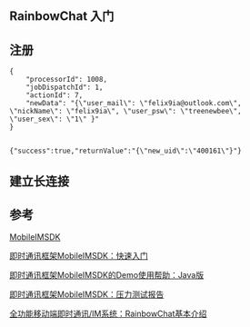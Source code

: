 ## RainbowChat 入门



## 注册

```
{
    "processorId": 1008,
    "jobDispatchId": 1,
    "actionId": 7,
    "newData": "{\"user_mail\": \"felix9ia@outlook.com\",  \"nickName\": \"felix9ia\", \"user_psw\": \"treenewbee\", \"user_sex\": \"1\" }"
}


{"success":true,"returnValue":"{\"new_uid\":\"400161\"}"}
```

## 建立长连接



## 参考

[MobileIMSDK](https://github.com/JackJiang2011/MobileIMSDK)

[即时通讯框架MobileIMSDK：快速入门](http://www.52im.net/thread-52-1-1.html)

[即时通讯框架MobileIMSDK的Demo使用帮助：Java版](http://www.52im.net/thread-56-1-1.html)

[即时通讯框架MobileIMSDK：压力测试报告](http://www.52im.net/thread-57-1-1.html)

[全功能移动端即时通讯/IM系统：RainbowChat基本介绍](http://www.52im.net/forum.php?mod=viewthread&tid=19)